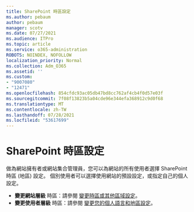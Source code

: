 ```yaml
---
title: SharePoint 時區設定
ms.author: pebaum
author: pebaum
manager: scotv
ms.date: 07/27/2021
ms.audience: ITPro
ms.topic: article
ms.service: o365-administration
ROBOTS: NOINDEX, NOFOLLOW
localization_priority: Normal
ms.collection: Adm_O365
ms.assetid: ''
ms.custom:
- "9007080"
- "12471"
ms.openlocfilehash: 854cfdc93ac05db47bd8cc762af4cb4f0d57e03f
ms.sourcegitcommit: 7f08f13823b5a04cde96e344efa368912c9d0f68
ms.translationtype: MT
ms.contentlocale: zh-TW
ms.lasthandoff: 07/28/2021
ms.locfileid: "53617699"
---
```

# <a name="sharepoint-time-zone-settings"></a>SharePoint 時區設定

做為網站擁有者或網站集合管理員，您可以為網站的所有使用者選擇 SharePoint 時區 (地區) 設定。 個別使用者可以選擇使用網站的預設設定，或指定自己的個人設定。 

- **變更網站層級** 時區：請參閱 [變更時區或其他區域設定](https://support.microsoft.com/office/change-regional-settings-for-a-site-e9e189c7-16e3-45d3-a090-770be6e83c1a)。 
- **變更使用者層級** 時區：請參閱 [變更您的個人語言和地區設定](https://support.microsoft.com/office/change-your-personal-language-and-region-settings-caa1fccc-bcdb-42f3-9e5b-45957647ffd7)。 

